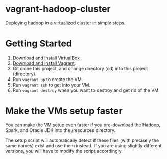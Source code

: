 vagrant-hadoop-cluster
======================

Deploying hadoop in a virtualized cluster in simple steps.

# Getting Started

1. [Download and install VirtualBox](https://www.virtualbox.org/wiki/Downloads)
2. [Download and install Vagrant](http://www.vagrantup.com/downloads.html).
3. Git clone this project, and change directory (cd) into this project (directory).
4. Run ```vagrant up``` to create the VM.
5. Run ```vagrant ssh``` to get into your VM.
6. Run ```vagrant destroy``` when you want to destroy and get rid of the VM.

# Make the VMs setup faster
You can make the VM setup even faster if you pre-download the Hadoop, Spark, and Oracle JDK into the /resources directory.

The setup script will automatically detect if these files (with precisely the same names) exist and use them instead. If you are using slightly different versions, you will have to modify the script accordingly.
